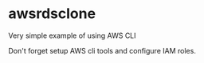 # awsrdsclone
Very simple example of using AWS CLI

Don't forget setup AWS cli tools and configure IAM roles.
